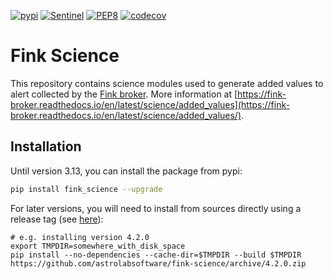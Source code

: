 [![pypi](https://img.shields.io/pypi/v/fink-science.svg)](https://pypi.python.org/pypi/fink-science)
[![Sentinel](https://github.com/astrolabsoftware/fink-science/workflows/Sentinel/badge.svg)](https://github.com/astrolabsoftware/fink-science/actions?query=workflow%3ASentinel)
[![PEP8](https://github.com/astrolabsoftware/fink-science/workflows/PEP8/badge.svg)](https://github.com/astrolabsoftware/fink-science/actions?query=workflow%3APEP8)
[![codecov](https://codecov.io/gh/astrolabsoftware/fink-science/branch/master/graph/badge.svg)](https://codecov.io/gh/astrolabsoftware/fink-science)

# Fink Science

This repository contains science modules used to generate added values to alert collected by the [Fink broker](https://github.com/astrolabsoftware/fink-broker). More information at [https://fink-broker.readthedocs.io/en/latest/science/added_values](https://fink-broker.readthedocs.io/en/latest/science/added_values/).

## Installation

Until version 3.13, you can install the package from pypi:


```bash
pip install fink_science --upgrade
```

For later versions, you will need to install from sources directly using a release tag (see [here](https://github.com/astrolabsoftware/fink-science/releases)):

```
# e.g. installing version 4.2.0
export TMPDIR=somewhere_with_disk_space
pip install --no-dependencies --cache-dir=$TMPDIR --build $TMPDIR https://github.com/astrolabsoftware/fink-science/archive/4.2.0.zip
```
